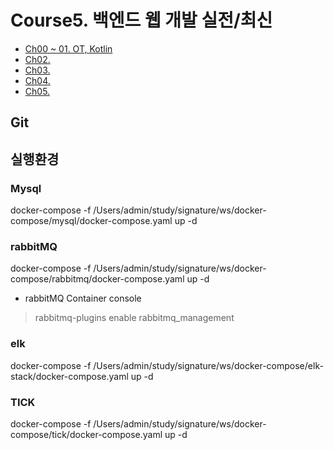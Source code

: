 # Course5. 백엔드 웹 개발 실전/최신
- [Ch00 ~ 01. OT, Kotlin](https://github.com/kazean/signature_backend/tree/main/Course5_BackEnd/ch01_kotlin)
- [Ch02.]()
- [Ch03.]()
- [Ch04.]()
- [Ch05.]()
## Git
## 실행환경
### Mysql
docker-compose -f /Users/admin/study/signature/ws/docker-compose/mysql/docker-compose.yaml up -d
### rabbitMQ
docker-compose -f /Users/admin/study/signature/ws/docker-compose/rabbitmq/docker-compose.yaml up -d
- rabbitMQ Container console
> rabbitmq-plugins enable rabbitmq_management
### elk
docker-compose -f /Users/admin/study/signature/ws/docker-compose/elk-stack/docker-compose.yaml up -d
### TICK
docker-compose -f /Users/admin/study/signature/ws/docker-compose/tick/docker-compose.yaml up -d